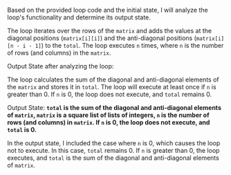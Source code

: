 Based on the provided loop code and the initial state, I will analyze the loop's functionality and determine its output state.

The loop iterates over the rows of the `matrix` and adds the values at the diagonal positions (`matrix[i][i]`) and the anti-diagonal positions (`matrix[i][n - i - 1]`) to the `total`. The loop executes `n` times, where `n` is the number of rows (and columns) in the `matrix`.

Output State after analyzing the loop:

The loop calculates the sum of the diagonal and anti-diagonal elements of the `matrix` and stores it in `total`. The loop will execute at least once if `n` is greater than 0. If `n` is 0, the loop does not execute, and `total` remains 0.

Output State: **`total` is the sum of the diagonal and anti-diagonal elements of `matrix`, `matrix` is a square list of lists of integers, `n` is the number of rows (and columns) in `matrix`. If `n` is 0, the loop does not execute, and `total` is 0.**

In the output state, I included the case where `n` is 0, which causes the loop not to execute. In this case, `total` remains 0. If `n` is greater than 0, the loop executes, and `total` is the sum of the diagonal and anti-diagonal elements of `matrix`.